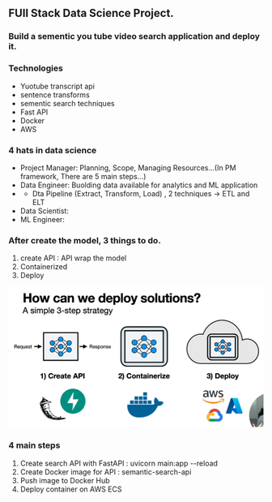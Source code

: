 ## FUll Stack Data Science Project.

### Build a sementic you tube video search application and deploy it.

### Technologies

- Yuotube transcript api
- sentence transforms
- sementic search techniques
- Fast API
- Docker
- AWS

### 4 hats in data science

- Project Manager: Planning, Scope, Managing Resources...(In PM framework, There are 5 main steps...)
- Data Engineer: Buolding data available for analytics and ML application
- - Dta Pipeline (Extract, Transform, Load) , 2 techniques -> ETL and ELT
- Data Scientist:
- ML Engineer:

### After create the model, 3 things to do.

1. create API : API wrap the model
2. Containerized
3. Deploy

![alt text](image.png)

### 4 main steps

1. Create search API with FastAPI : uvicorn main:app --reload
2. Create Docker image for API : semantic-search-api
3. Push image to Docker Hub
4. Deploy container on AWS ECS
